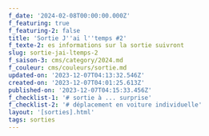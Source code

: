 ```yaml
---
f_date: '2024-02-08T00:00:00.000Z'
f_featuring: true
f_featuring-2: false
title: 'Sortie J''ai l''temps #2'
f_texte-2: es informations sur la sortie suivront
slug: sortie-jai-ltemps-2
f_saison-3: cms/category/2024.md
f_couleur: cms/couleurs/sortie.md
updated-on: '2023-12-07T04:13:32.546Z'
created-on: '2023-12-07T04:01:25.613Z'
published-on: '2023-12-07T04:15:33.456Z'
f_checklist-1: '# sortie à ... surprise'
f_checklist-2: '# déplacement en voiture individuelle'
layout: '[sorties].html'
tags: sorties
---
```



